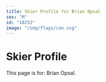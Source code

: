 ```yaml
---
title: Skier Profile for Brian Opsal
sex: "M"
id: "18252"
image: "/img/flags/can.svg" 
---
```


# Skier Profile

This page is for: Brian Opsal.
    